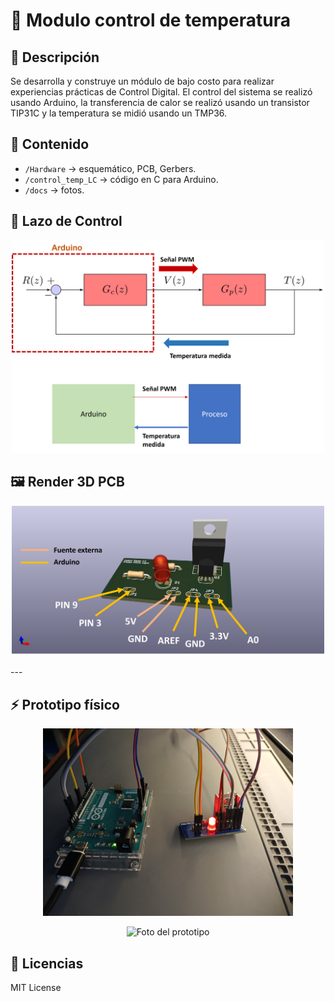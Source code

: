# 🚀 Modulo control de temperatura

## 📖 Descripción
Se desarrolla y construye un módulo de bajo costo para realizar experiencias prácticas de Control Digital. El control del sistema se realizó usando Arduino, la transferencia de calor se realizó usando un transistor TIP31C y la temperatura se midió usando un TMP36.

## 📂 Contenido
- `/Hardware` → esquemático, PCB, Gerbers.
- `/control_temp_LC` → código en C para Arduino.
- `/docs` → fotos.

## 🔄 Lazo de Control
<p align="center">
<img src="docs/esquema control temp.png" alt="Diagrama sistema" width="500">
</p>

## 🖼️ Render 3D PCB
<p align="center">
<img src="docs/procesotemp.png" alt="PCB Render" width="500">
</p>
---

## ⚡ Prototipo físico
<p align="center">
<img src="docs/armado.jpg" alt="Foto del prototipo" width="400">
</p>
<p align="center">
<img src="docs/setup_completo.jpg" alt="Foto del prototipo" width="400">
</p>

## 📜 Licencias
MIT License  
